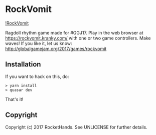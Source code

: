 RockVomit
=========

[!RockVomit](https://raw.githubusercontent.com/rocket-hands/rockvomit/develop/rockvomit.png)

Ragdoll rhythm game made for #GGJ17. Play in the web browser at
https://rockvomit.kranky.com/ with one or two game controllers. Make waves! If
you like it, let us know: http://globalgamejam.org/2017/games/rockvomit

Installation
------------

If you want to hack on this, do:

```
> yarn install
> quasar dev
```

That's it!

Copyright
---------

Copyright (c) 2017 RocketHands. See UNLICENSE for further details.
